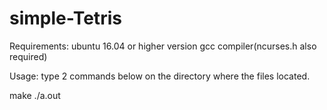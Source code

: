 # simple-Tetris

Requirements:
ubuntu 16.04 or higher version
gcc compiler(ncurses.h also required)

Usage:
type 2 commands below on the directory where the files located.

make
./a.out
